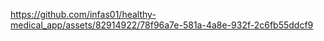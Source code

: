 

https://github.com/infas01/healthy-medical_app/assets/82914922/78f96a7e-581a-4a8e-932f-2c6fb55ddcf9

